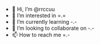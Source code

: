 - 👋 Hi, I’m @rrccuu
- 👀 I’m interested in =.=
- 🌱 I’m currently learning -.-
- 💞️ I’m looking to collaborate on -.-
- 📫 How to reach me =.-

<!---
rrccuu/rrccuu is a ✨ special ✨ repository because its `README.md` (this file) appears on your GitHub profile.
You can click the Preview link to take a look at your changes.
--->
